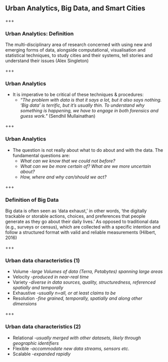 ## Urban Analytics, Big Data, and Smart Cities

+++
### Urban Analytics: Definition
The multi-disciplinary area of research concerned with using new and emerging forms of data, alongside computational, visualisation and statistical techniques, to study cities and their systems, tell stories and understand their issues (Alex Singleton)

+++ 
### Urban Analytics
- It is imperative to be critical of these techniques & procedures: 
    - *“The problem with data is that it says a lot, but it also says nothing. ‘Big data’ is terrific, but it’s usually thin. To understand why something is happening, we have to engage in both forensics and guess work."* (Sendhil Mullainathan)

+++ 
### Urban Analytics
- The question is not really about what to do about and with the data. The fundamental questions are:
    - *What can we know that we could not before?*
    - *What can we be more certain of? What are we more uncertain about?*
    - *How, where and why can/should we act?*

+++
### Definition of Big Data
Big data is often seen as ‘data exhaust,’ in other words, ‘the digitally trackable or storable actions, choices, and preferences that people generate as they go about their daily lives.’ As opposed to traditional data (e.g., surveys or census), which are collected with a specific intention and follow a structured format with valid and reliable measurements (Hilbert, 2016)

+++
### Urban data characteristics (1)

- Volume -*large Volumes of data (Terra, Petabytes) spanning large areas*
- Velocity -*produced in near-real time*
- Variety -*diverse in data sources, quality, structuredness, referenced spatially and temporally*
- Exhaustive -*usually n=all, or at least claims to be*
- Resolution -*fine grained, temporally, spatially and along other dimensions*

+++
### Urban data characteristics (2)
- Relational -*usually merged with other datasets, likely through geographic identifiers*
- Flexible -*accommodate new data streams, sensors etc.*
- Scalable -*expanded rapidly*
